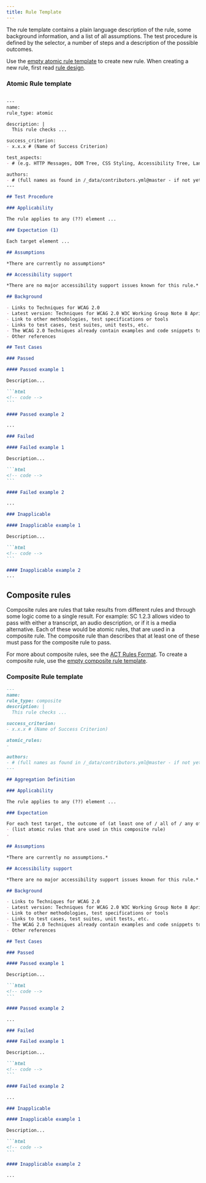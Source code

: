 ```yaml
---
title: Rule Template
---
```


The rule template contains a plain language description of the rule, some background information, and a list of all assumptions. The test procedure is defined by the selector, a number of steps and a description of the possible outcomes.

Use the [empty atomic rule template](atomic-template-empty.html) to create new rule. When creating a new rule, first read [rule design](rule-design.html).

### Atomic Rule template

````md

---
name:
rule_type: atomic

description: |
  This rule checks ...

success_criterion:
- x.x.x # (Name of Success Criterion)

test_aspects:
- # (e.g. HTTP Messages, DOM Tree, CSS Styling, Accessibility Tree, Language, etc.,)

authors:
- # (full names as found in /_data/contributors.yml@master - if not yet listed, please have authors added to the list)
---

## Test Procedure

### Applicability

The rule applies to any (??) element ...

### Expectation (1)

Each target element ...

## Assumptions

*There are currently no assumptions*

## Accessibility support

*There are no major accessibility support issues known for this rule.*

## Background

- Links to Techniques for WCAG 2.0
- Latest version: Techniques for WCAG 2.0 W3C Working Group Note 8 April 2014
- Link to other methodologies, test specifications or tools
- Links to test cases, test suites, unit tests, etc.
- The WCAG 2.0 Techniques already contain examples and code snippets to illustrate which content passes or fails the test. Whenever possible {{site.title}} refers to those. Another source for test cases is the W3C Before and After Demonstration.
- Other references

## Test Cases

### Passed

#### Passed example 1

Description...

```html
<!-- code -->
```

#### Passed example 2

...

### Failed

#### Failed example 1

Description...

```html
<!-- code -->
```

#### Failed example 2

...

### Inapplicable

#### Inapplicable example 1

Description...

```html
<!-- code -->
```

#### Inapplicable example 2
...

````

## Composite rules

Composite rules are rules that take results from different rules and through some logic come to a single result. For example: SC 1.2.3 allows video to pass with either a transcript, an audio description, or if it is a media alternative. Each of these would be atomic rules, that are used in a composite rule. The composite rule than describes that at least one of these must pass for the composite rule to pass.

For more about composite rules, see the [ACT Rules Format](https://www.w3.org/TR/act-rules-format/#composed-rules). To create a composite rule, use the [empty composite rule template](./composite-template-empty.html).

### Composite Rule template

````md
---
name:
rule_type: composite
description: |
  This rule checks ...

success_criterion:
- x.x.x # (Name of Success Criterion)

atomic_rules:
- 

authors:
- # (full names as found in /_data/contributors.yml@master - if not yet listed, please have authors added to the list)
---

## Aggregation Definition

### Applicability

The rule applies to any (??) element ...

### Expectation

For each test target, the outcome of (at least one of / all of / any of etc.) the following rules is (passed / failed / etc.):
- (list atomic rules that are used in this composite rule)
- 

## Assumptions

*There are currently no assumptions.*

## Accessibility support

*There are no major accessibility support issues known for this rule.*

## Background

- Links to Techniques for WCAG 2.0
- Latest version: Techniques for WCAG 2.0 W3C Working Group Note 8 April 2014
- Link to other methodologies, test specifications or tools
- Links to test cases, test suites, unit tests, etc.
- The WCAG 2.0 Techniques already contain examples and code snippets to illustrate which content passes or fails the test. Whenever possible {{site.title}} refers to those. Another source for test cases is the W3C Before and After Demonstration.
- Other references

## Test Cases

### Passed

#### Passed example 1

Description...

```html
<!-- code -->
```

#### Passed example 2

...

### Failed

#### Failed example 1

Description...

```html
<!-- code -->
```

#### Failed example 2

...

### Inapplicable

#### Inapplicable example 1

Description...

```html
<!-- code -->
```

#### Inapplicable example 2

...

````